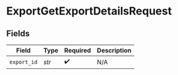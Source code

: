 # ExportGetExportDetailsRequest


## Fields

| Field              | Type               | Required           | Description        |
| ------------------ | ------------------ | ------------------ | ------------------ |
| `export_id`        | *str*              | :heavy_check_mark: | N/A                |